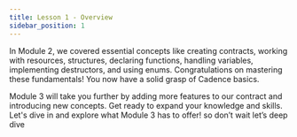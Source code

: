 ```yaml
---
title: Lesson 1 - Overview
sidebar_position: 1
---
```


In Module 2, we covered essential concepts like creating contracts, working with resources, structures, declaring functions, handling variables, implementing destructors, and using enums. Congratulations on mastering these fundamentals! You now have a solid grasp of Cadence basics.

Module 3 will take you further by adding more features to our contract and introducing new concepts. Get ready to expand your knowledge and skills. Let's dive in and explore what Module 3 has to offer! so don’t wait let’s deep dive
